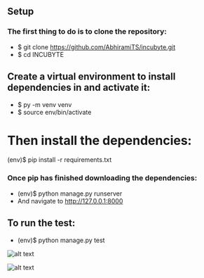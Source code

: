 
## Setup
### The first thing to do is to clone the repository:

 * $ git clone https://github.com/AbhiramiTS/incubyte.git
 * $ cd INCUBYTE

## Create a virtual environment to install dependencies in and activate it:
 * $ py -m venv venv
 * $ source env/bin/activate

# Then install the dependencies:
(env)$ pip install -r requirements.txt

### Once pip has finished downloading the dependencies:
 * (env)$ python manage.py runserver
 * And navigate to http://127.0.0.1:8000

## To run the test:
 * (env)$ python manage.py test

![alt text](https://github.com/AbhiramiTS/incubyte/blob/screenshots/img1.png)

![alt text](https://github.com/AbhiramiTS/incubyte/blob/screenshots/img2.png)

